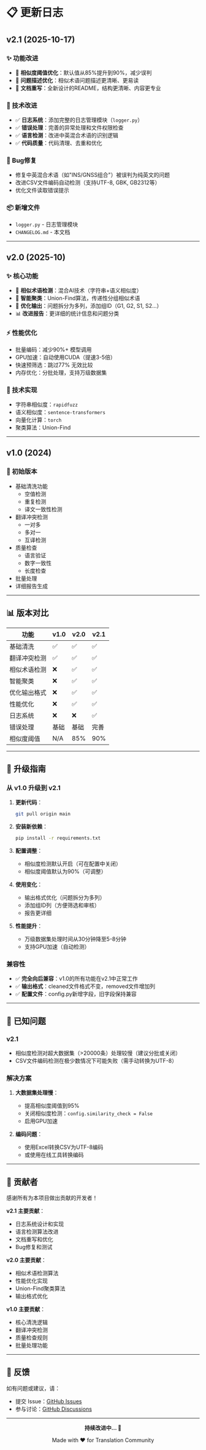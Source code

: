 # 📋 更新日志

## v2.1 (2025-10-17)

### ✨ 功能改进

- 🎯 **相似度阈值优化**：默认值从85%提升到90%，减少误判
- 🎨 **问题描述优化**：相似术语问题描述更清晰、更易读
- 📝 **文档重写**：全新设计的README，结构更清晰、内容更专业

### 🔧 技术改进

- ✅ **日志系统**：添加完整的日志管理模块（`logger.py`）
- ✅ **错误处理**：完善的异常处理和文件权限检查
- ✅ **语言检测**：改进中英混合术语的识别逻辑
- ✅ **代码质量**：代码清理、去重和优化

### 🐛 Bug修复

- 修复中英混合术语（如"INS/GNSS组合"）被误判为纯英文的问题
- 改进CSV文件编码自动检测（支持UTF-8, GBK, GB2312等）
- 优化文件读取错误提示

### 📦 新增文件

- `logger.py` - 日志管理模块
- `CHANGELOG.md` - 本文档

---

## v2.0 (2025-10)

### ✨ 核心功能

- 🤖 **相似术语检测**：混合AI技术（字符串+语义相似度）
- 🧠 **智能聚类**：Union-Find算法，传递性分组相似术语
- 🎨 **优化输出**：问题拆分为多列，添加组ID（G1, G2, S1, S2...）
- 📊 **改进报告**：更详细的统计信息和问题分类

### ⚡ 性能优化

- 批量编码：减少90%+ 模型调用
- GPU加速：自动使用CUDA（提速3-5倍）
- 快速预筛选：跳过77% 无效比较
- 内存优化：分批处理，支持万级数据集

### 🔧 技术实现

- 字符串相似度：`rapidfuzz`
- 语义相似度：`sentence-transformers`
- 向量化计算：`torch`
- 聚类算法：Union-Find

---

## v1.0 (2024)

### 🎉 初始版本

- 基础清洗功能
  - 空值检测
  - 重复检测
  - 译文一致性检测
- 翻译冲突检测
  - 一对多
  - 多对一
  - 互译检测
- 质量检查
  - 语言验证
  - 数字一致性
  - 长度检查
- 批量处理
- 详细报告生成

---

## 📊 版本对比

| 功能 | v1.0 | v2.0 | v2.1 |
|------|------|------|------|
| 基础清洗 | ✅ | ✅ | ✅ |
| 翻译冲突检测 | ✅ | ✅ | ✅ |
| 相似术语检测 | ❌ | ✅ | ✅ |
| 智能聚类 | ❌ | ✅ | ✅ |
| 优化输出格式 | ❌ | ✅ | ✅ |
| 性能优化 | ❌ | ✅ | ✅ |
| 日志系统 | ❌ | ❌ | ✅ |
| 错误处理 | 基础 | 基础 | 完善 |
| 相似度阈值 | N/A | 85% | 90% |

---

## 🚀 升级指南

### 从 v1.0 升级到 v2.1

1. **更新代码**：
   ```bash
   git pull origin main
   ```

2. **安装新依赖**：
   ```bash
   pip install -r requirements.txt
   ```

3. **配置调整**：
   - 相似度检测默认开启（可在配置中关闭）
   - 相似度阈值默认为90%（可调整）

4. **使用变化**：
   - 输出格式优化（问题拆分为多列）
   - 添加组ID列（方便筛选和审核）
   - 报告更详细

5. **性能提升**：
   - 万级数据集处理时间从30分钟降至5-8分钟
   - 支持GPU加速（自动检测）

### 兼容性

- ✅ **完全向后兼容**：v1.0的所有功能在v2.1中正常工作
- ✅ **输出格式**：cleaned文件格式不变，removed文件增加列
- ✅ **配置文件**：config.py新增字段，旧字段保持兼容

---

## 📝 已知问题

### v2.1

- 相似度检测对超大数据集（>20000条）处理较慢（建议分批或关闭）
- CSV文件编码检测在极少数情况下可能失败（需手动转换为UTF-8）

### 解决方案

1. **大数据集处理慢**：
   - 提高相似度阈值到95%
   - 关闭相似度检测：`config.similarity_check = False`
   - 启用GPU加速

2. **编码问题**：
   - 使用Excel转换CSV为UTF-8编码
   - 或使用在线工具转换编码

---

## 🤝 贡献者

感谢所有为本项目做出贡献的开发者！

**v2.1 主要贡献**：
- 日志系统设计和实现
- 语言检测算法改进
- 文档重写和优化
- Bug修复和测试

**v2.0 主要贡献**：
- 相似术语检测算法
- 性能优化实现
- Union-Find聚类算法
- 输出格式优化

**v1.0 主要贡献**：
- 核心清洗逻辑
- 翻译冲突检测
- 质量检查规则
- 批量处理功能

---

## 📧 反馈

如有问题或建议，请：
- 提交 Issue：[GitHub Issues](https://github.com/your-repo/issues)
- 参与讨论：[GitHub Discussions](https://github.com/your-repo/discussions)

---

<div align="center">

**持续改进中... 🚀**

Made with ❤️ for Translation Community

</div>
